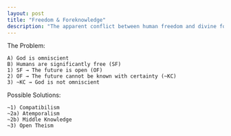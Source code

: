 ```yaml
---
layout: post
title: "Freedom & Foreknowledge"
description: "The apparent conflict between human freedom and divine foreknowledge"
---
```


The Problem:

```
A) God is omniscient
B) Humans are significantly free (SF)
1) SF → The future is open (OF)
2) OF → The future cannot be known with certainty (~KC)
3) ~KC → God is not omniscient
```
Possible Solutions:

```
~1) Compatibilism
~2a) Atemporalism
~2b) Middle Knowledge
~3) Open Theism
```
